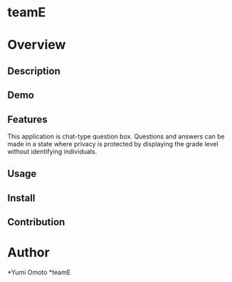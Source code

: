 teamE
====

# Overview

## Description

## Demo

## Features
This application is chat-type question box.
Questions and answers can be made in a state where privacy is protected by displaying the grade level without identifying individuals.
## Usage

## Install

## Contribution


# Author
*Yumi Omoto
*teamE
